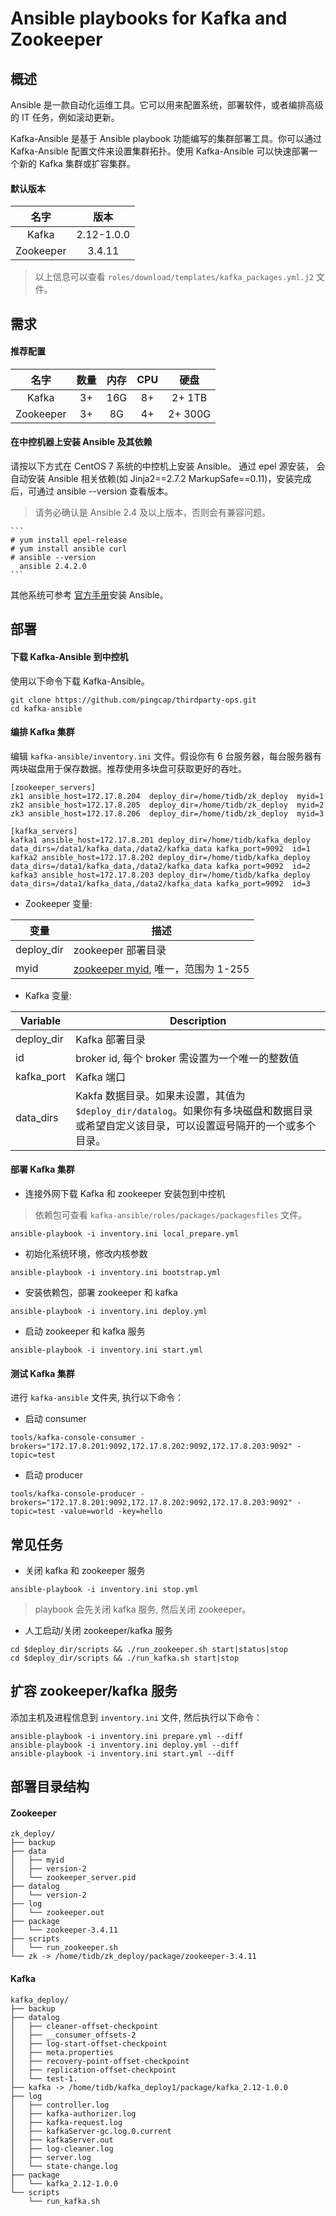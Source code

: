 # Ansible playbooks for Kafka and Zookeeper

## 概述
Ansible 是一款自动化运维工具。它可以用来配置系统，部署软件，或者编排高级的 IT 任务，例如滚动更新。

Kafka-Ansible 是基于 Ansible playbook 功能编写的集群部署工具。你可以通过 Kafka-Ansible 配置文件来设置集群拓扑。使用 Kafka-Ansible 可以快速部署一个新的 Kafka 集群或扩容集群。

#### 默认版本
|名字|版本|
|:---:|:---:|
|Kafka|2.12-1.0.0|
|Zookeeper|3.4.11|

> 以上信息可以查看 `roles/download/templates/kafka_packages.yml.j2` 文件。

## 需求
#### 推荐配置

|名字|数量|内存|CPU|硬盘|
|:---:|:---:|:---:|:---:|:---:|
|Kafka|3+|16G|8+|2+ 1TB|
|Zookeeper|3+|8G|4+|2+ 300G|

#### 在中控机器上安装 Ansible 及其依赖

请按以下方式在 CentOS 7 系统的中控机上安装 Ansible。 通过 epel 源安装， 会自动安装 Ansible 相关依赖(如 Jinja2==2.7.2 MarkupSafe==0.11)，安装完成后，可通过 ansible --version 查看版本。

> 请务必确认是 Ansible 2.4 及以上版本，否则会有兼容问题。

    ```
    # yum install epel-release
    # yum install ansible curl
    # ansible --version
      ansible 2.4.2.0
    ```

其他系统可参考 [官方手册](http://docs.ansible.com/ansible/intro_installation.html)安装 Ansible。

## 部署
#### 下载 Kafka-Ansible 到中控机
使用以下命令下载 Kafka-Ansible。

```
git clone https://github.com/pingcap/thirdparty-ops.git
cd kafka-ansible
```

#### 编排 Kafka 集群
编辑 `kafka-ansible/inventory.ini` 文件。假设你有 6 台服务器，每台服务器有两块磁盘用于保存数据。推荐使用多块盘可获取更好的吞吐。
 
```
[zookeeper_servers]
zk1 ansible_host=172.17.8.204  deploy_dir=/home/tidb/zk_deploy  myid=1
zk2 ansible_host=172.17.8.205  deploy_dir=/home/tidb/zk_deploy  myid=2
zk3 ansible_host=172.17.8.206  deploy_dir=/home/tidb/zk_deploy  myid=3

[kafka_servers]
kafka1 ansible_host=172.17.8.201 deploy_dir=/home/tidb/kafka_deploy data_dirs=/data1/kafka_data,/data2/kafka_data kafka_port=9092  id=1
kafka2 ansible_host=172.17.8.202 deploy_dir=/home/tidb/kafka_deploy data_dirs=/data1/kafka_data,/data2/kafka_data kafka_port=9092  id=2
kafka3 ansible_host=172.17.8.203 deploy_dir=/home/tidb/kafka_deploy data_dirs=/data1/kafka_data,/data2/kafka_data kafka_port=9092  id=3
```

- Zookeeper 变量:

| 变量 | 描述 |
| ---- | ------- |
| deploy_dir | zookeeper 部署目录 |
| myid | [zookeeper myid]((http://zookeeper.apache.org/doc/current/zookeeperAdmin.html#sc_configuration)), 唯一，范围为 1-255 |

- Kafka 变量:

| Variable | Description |
| ---- | ------- |
| deploy_dir | Kafka 部署目录 |
| id | broker id, 每个 broker 需设置为一个唯一的整数值 |
| kafka_port | Kafka 端口 |
| data_dirs | Kakfa 数据目录。如果未设置，其值为 `$deploy_dir/datalog`。如果你有多块磁盘和数据目录或希望自定义该目录，可以设置逗号隔开的一个或多个目录。 |

#### 部署  Kafka 集群
- 连接外网下载 Kafka 和 zookeeper 安装包到中控机 

> 依赖包可查看  `kafka-ansible/roles/packages/packagesfiles` 文件。

```
ansible-playbook -i inventory.ini local_prepare.yml
```

- 初始化系统环境，修改内核参数

```
ansible-playbook -i inventory.ini bootstrap.yml
```

- 安装依赖包，部署 zookeeper 和 kafka

```
ansible-playbook -i inventory.ini deploy.yml
```

- 启动 zookeeper 和 kafka 服务

```
ansible-playbook -i inventory.ini start.yml
```

#### 测试 Kafka 集群
进行 `kafka-ansible` 文件夹, 执行以下命令：
- 启动 consumer
```
tools/kafka-console-consumer -brokers="172.17.8.201:9092,172.17.8.202:9092,172.17.8.203:9092" -topic=test
```
- 启动 producer
```
tools/kafka-console-producer -brokers="172.17.8.201:9092,172.17.8.202:9092,172.17.8.203:9092" -topic=test -value=world -key=hello
```

## 常见任务
- 关闭 kafka 和 zookeeper 服务
``` 
ansible-playbook -i inventory.ini stop.yml
```
> playbook 会先关闭 kafka 服务, 然后关闭 zookeeper。

- 人工启动/关闭 zookeeper/kafka 服务
```
cd $deploy_dir/scripts && ./run_zookeeper.sh start|status|stop
cd $deploy_dir/scripts && ./run_kafka.sh start|stop
```

## 扩容 zookeeper/kafka 服务
添加主机及进程信息到 `inventory.ini` 文件, 然后执行以下命令：
```
ansible-playbook -i inventory.ini prepare.yml --diff
ansible-playbook -i inventory.ini deploy.yml --diff
ansible-playbook -i inventory.ini start.yml --diff
```

## 部署目录结构
#### Zookeeper
```
zk_deploy/
├── backup
├── data
│   ├── myid
│   ├── version-2
│   └── zookeeper_server.pid
├── datalog
│   └── version-2
├── log
│   └── zookeeper.out
├── package
│   └── zookeeper-3.4.11
├── scripts
│   └── run_zookeeper.sh
└── zk -> /home/tidb/zk_deploy/package/zookeeper-3.4.11
```

#### Kafka
```
kafka_deploy/
├── backup
├── datalog
│   ├── cleaner-offset-checkpoint
│   ├── __consumer_offsets-2
│   ├── log-start-offset-checkpoint
│   ├── meta.properties
│   ├── recovery-point-offset-checkpoint
│   ├── replication-offset-checkpoint
│   └── test-1.
├── kafka -> /home/tidb/kafka_deploy1/package/kafka_2.12-1.0.0
├── log
│   ├── controller.log
│   ├── kafka-authorizer.log
│   ├── kafka-request.log
│   ├── kafkaServer-gc.log.0.current
│   ├── kafkaServer.out
│   ├── log-cleaner.log
│   ├── server.log
│   └── state-change.log
├── package
│   └── kafka_2.12-1.0.0
└── scripts
    └── run_kafka.sh
```
